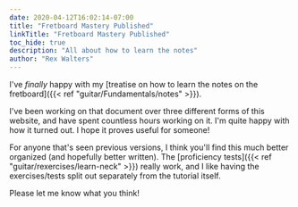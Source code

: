 ```yaml
---
date: 2020-04-12T16:02:14-07:00
title: "Fretboard Mastery Published"
linkTitle: "Fretboard Mastery Published"
toc_hide: true
description: "All about how to learn the notes"
author: "Rex Walters"
---
```


I've *finally* happy with my [treatise on how to learn the notes on the fretboard]({{< ref "guitar/Fundamentals/notes" >}}).

I've been working on that document over three different forms of this website, and have spent countless hours working on it. I'm quite happy with how it turned out. I hope it proves useful for someone!

For anyone that's seen previous versions, I think you'll find this much better organized (and hopefully better written). The [proficiency tests]({{< ref "guitar/rexercises/learn-neck" >}}) really work, and I like having the exercises/tests split out separately from the tutorial itself.

Please let me know what you think!
